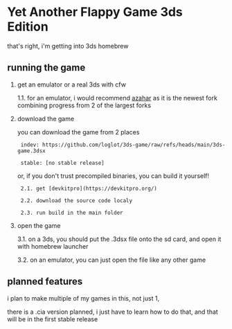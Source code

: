 # Yet Another Flappy Game 3ds Edition

that's right, i'm getting into 3ds homebrew

## running the game
1. get an emulator or a real 3ds with cfw

    1.1. for an emulator, i would recommend [azahar](https://github.com/azahar-emu/azahar) as it is the newest fork combining progress from 2 of the largest forks

2. download the game

    you can download the game from 2 places

        indev: https://github.com/loglot/3ds-game/raw/refs/heads/main/3ds-game.3dsx

        stable: [no stable release]

    or, if you don't trust precompiled binaries, you can build it yourself!

        2.1. get [devkitpro](https://devkitpro.org/)

        2.2. download the source code localy

        2.3. run build in the main folder

3. open the game

    3.1. on a 3ds, you should put the .3dsx file onto the sd card, and open it with homebrew launcher

    3.2. on an emulator, you can just open the file like any other game

## planned features
i plan to make multiple of my games in this, not just 1,

there is a .cia version planned, i just have to learn how to do that, and that will be in the first stable release